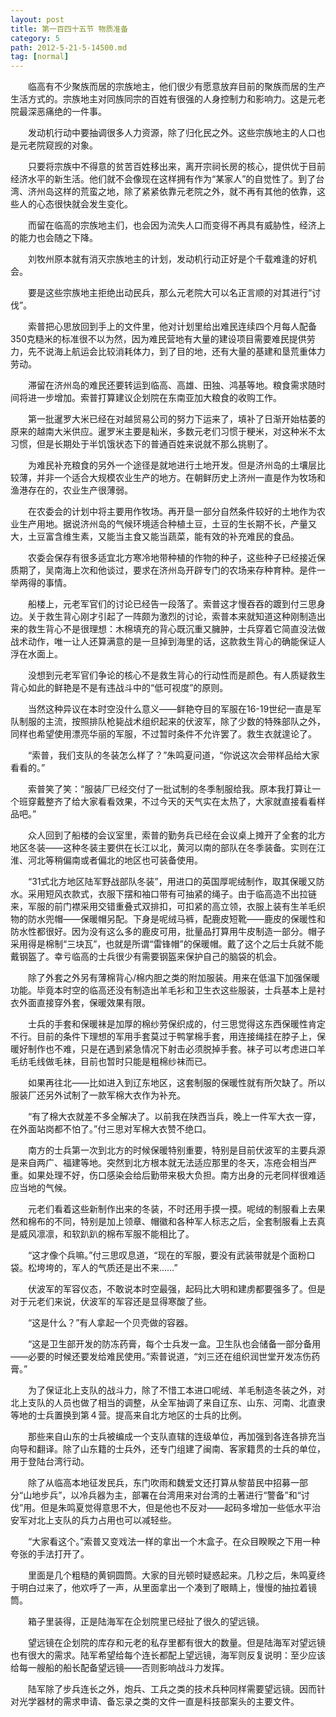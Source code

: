 ```yaml
---
layout: post
title: 第一百四十五节 物质准备
category: 5
path: 2012-5-21-5-14500.md
tag: [normal]
---
```


　　临高有不少聚族而居的宗族地主，他们很少有愿意放弃目前的聚族而居的生产生活方式的。宗族地主对同族同宗的百姓有很强的人身控制力和影响力。这是元老院最深恶痛绝的一件事。

　　发动机行动中要抽调很多人力资源，除了归化民之外。这些宗族地主的人口也是元老院窥觊的对象。

　　只要将宗族中不得意的贫苦百姓移出来，离开宗祠长房的核心，提供优于目前经济水平的新生活。他们就不会像现在这样拥有作为“某家人”的自觉性了。到了台湾、济州岛这样的荒蛮之地，除了紧紧依靠元老院之外，就不再有其他的依靠，这些人的心态很快就会发生变化。

　　而留在临高的宗族地主们，也会因为流失人口而变得不再具有威胁性，经济上的能力也会随之下降。

　　刘牧州原本就有消灭宗族地主的计划，发动机行动正好是个千载难逢的好机会。

　　要是这些宗族地主拒绝出动民兵，那么元老院大可以名正言顺的对其进行“讨伐”。

　　索普把心思放回到手上的文件里，他对计划里给出难民连续四个月每人配备350克糙米的标准很不以为然，因为难民营地有大量的建设项目需要难民提供劳力，先不说海上航运会比较消耗体力，到了目的地，还有大量的基建和垦荒重体力劳动。

　　滞留在济州岛的难民还要转运到临高、高雄、田独、鸿基等地。粮食需求随时间将进一步增加。索普打算建议企划院在东南亚加大粮食的收购工作。

　　第一批暹罗大米已经在对越贸易公司的努力下运来了，填补了日渐开始枯萎的原来的越南大米供应。暹罗米主要是籼米，多数元老们习惯于粳米，对这种米不太习惯，但是长期处于半饥饿状态下的普通百姓来说就不那么挑剔了。

　　为难民补充粮食的另外一个途径是就地进行土地开发。但是济州岛的土壤层比较薄，并非一个适合大规模农业生产的地方。在朝鲜历史上济州一直是作为牧场和渔港存在的，农业生产很薄弱。

　　在农委会的计划中将主要用作牧场。再开垦一部分自然条件较好的土地作为农业生产用地。据说济州岛的气候环境适合种植土豆，土豆的生长期不长，产量又大，土豆富含维生素，又能当主食又能当蔬菜，能有效的补充难民的食品。

　　农委会保存有很多适宜北方寒冷地带种植的作物的种子，这些种子已经接近保质期了，吴南海上次和他谈过，要求在济州岛开辟专门的农场来存种育种。是件一举两得的事情。

　　船楼上，元老军官们的讨论已经告一段落了。索普这才慢吞吞的踱到付三思身边。关于救生背心刚才引起了一阵颇为激烈的讨论，索普本来就知道这种刚制造出来的救生背心不是很理想：木棉填充的背心既沉重又臃肿，士兵穿着它简直没法做战术动作，唯一让人还算满意的是一旦掉到海里的话，这款救生背心的确能保证人浮在水面上。

　　没想到元老军官们争论的核心不是救生背心的行动性而是颜色。有人质疑救生背心如此的鲜艳是不是有违战斗中的“低可视度”的原则。

　　当然这种异议在本时空没什么意义——鲜艳夺目的军服在16-19世纪一直是军队制服的主流，按照排队枪毙战术组织起来的伏波军，除了少数的特殊部队之外，同样也希望使用漂亮华丽的军服，不过暂时条件不允许罢了。救生衣就遑论了。

　　“索普，我们支队的冬装怎么样了？”朱鸣夏问道，“你说这次会带样品给大家看看的。”

　　索普笑了笑：“服装厂已经交付了一批试制的冬季制服给我。原本我打算让一个班穿戴整齐了给大家看看效果，不过今天的天气实在太热了，大家就直接看看样品吧。”

　　众人回到了船楼的会议室里，索普的勤务兵已经在会议桌上摊开了全套的北方地区冬装——这种冬装主要供在长江以北，黄河以南的部队在冬季装备。实则在江淮、河北等稍偏南或者偏北的地区也可装备使用。

　　“31式北方地区陆军野战部队冬装”，用进口的英国厚呢绒制作，取其保暖又防水。采用短风衣款式，衣服下摆和袖口带有可抽紧的绳子。由于临高造不出拉链来，军服的前门襟采用交错重叠式双排扣，可扣紧的高立领，衣服上装有生羊毛织物的防水兜帽——保暖帽另配。下身是呢绒马裤，配鹿皮短靴——鹿皮的保暖性和防水性都很好。因为没有这么多的鹿皮可用，批量品打算用牛皮制造一部分。帽子采用得是棉制“三块瓦”，也就是所谓“雷锋帽”的保暖帽。戴了这个之后士兵就不能戴钢盔了。幸亏临高的士兵很少有需要钢盔来保护自己的脑袋的机会。

　　除了外套之外另有薄棉背心/棉内胆之类的附加服装。用来在低温下加强保暖功能。毕竟本时空的临高还没有制造出羊毛衫和卫生衣这些服装，士兵基本上是衬衣外面直接穿外套，保暖效果有限。

　　士兵的手套和保暖袜是加厚的棉纱劳保织成的，付三思觉得这东西保暖性肯定不行。目前的条件下理想的军用手套莫过于鸭掌棉手套，用连接绳挂在脖子上，保暖好制作也不难，只是在遇到紧急情况下射击必须脱掉手套。袜子可以考虑进口羊毛纺毛线做毛袜，目前也暂时只能是粗棉纱袜而已。

　　如果再往北——比如进入到辽东地区，这套制服的保暖性就有所欠缺了。所以服装厂还另外试制了一款军棉大衣作为补充。

　　“有了棉大衣就差不多全解决了。以前我在陕西当兵，晚上一件军大衣一穿，在外面站岗都不怕了。”付三思对军棉大衣赞不绝口。

　　南方的士兵第一次到北方的时候保暖特别重要，特别是目前伏波军的主要兵源是来自两广、福建等地。突然到北方根本就无法适应那里的冬天，冻疮会相当严重。如果处理不好，伤口感染会给后勤带来极大负担。南方出身的元老同样很难适应当地的气候。

　　元老们看着这些新制作出来的冬装，不时还用手摸一摸。呢绒的制服看上去果然和棉布的不同，特别是加上领章、帽徽和各种军人标志之后，全套制服看上去真是威风凛凛，和软趴趴的棉布军服不能相比了。

　　“这才像个兵嘛。”付三思叹息道，“现在的军服，要没有武装带就是个面粉口袋。松垮垮的，军人的气质还是出不来……”

　　伏波军的军容仪态，不敢说本时空最强，起码比大明和建虏都要强多了。但是对于元老们来说，伏波军的军容还是显得寒酸了些。

　　“这是什么？”有人拿起一个贝壳做的容器。

　　“这是卫生部开发的防冻药膏，每个士兵发一盒。卫生队也会储备一部分备用——必要的时候还要发给难民使用。”索普说道，“刘三还在组织润世堂开发冻伤药膏。”

　　为了保证北上支队的战斗力，除了不惜工本进口呢绒、羊毛制造冬装之外，对北上支队的人员也做了相当的调整，从全军抽调了来自辽东、山东、河南、北直隶等地的士兵置换到第４营。提高来自北方地区的士兵的比例。

　　那些来自山东的士兵被编成一个支队直辖的连级单位，再加强到各连各排充当向导和翻译。除了山东籍的士兵外，还专门组建了闽南、客家籍贯的士兵的单位，用于登陆台湾行动。

　　除了从临高本地征发民兵，东门吹雨和魏爱文还打算从黎苗民中招募一部分“山地步兵”，以冷兵器为主，部署在台湾用来对台湾的土著进行“警备”和“讨伐”用。但是朱鸣夏觉得意思不大，但是他也不反对——起码多增加一些低水平治安军对北上支队的兵力占用也可以减轻些。

　　“大家看这个。”索普又变戏法一样的拿出一个木盒子。在众目睽睽之下用一种夸张的手法打开了。

　　里面是几个粗糙的黄铜圆筒。大家的目光顿时疑惑起来。几秒之后，朱鸣夏终于明白过来了，他欢呼了一声，从里面拿出一个凑到了眼睛上，慢慢的抽拉着镜筒。

　　箱子里装得，正是陆海军在企划院里已经扯了很久的望远镜。

　　望远镜在企划院的库存和元老的私存里都有很大的数量。但是陆海军对望远镜也有很大的需求。陆军希望给每个连长都配上望远镜，海军则反复说明：至少应该给每一艘船的船长配备望远镜——否则影响战斗力发挥。

　　陆军除了步兵连长之外，炮兵、工兵之类的技术兵种同样需要望远镜。因而针对光学器材的需求申请、备忘录之类的文件一直是科技部案头的主要文件。
